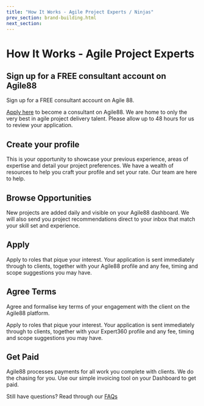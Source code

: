```yaml
---
title: "How It Works - Agile Project Experts / Ninjas"
prev_section: brand-building.html
next_section: 
---
```


How It Works -  Agile Project Experts
==========================

Sign up for a FREE consultant account on Agile88
------------------------------------------------

Sign up for a FREE consultant account on Agile 88. 

[Apply here](apply.html) to become a consultant on Agile88. We are home to only the very best in agile project delivery talent. Please allow up to 48 hours for us to review your application.

Create your profile
---------------------------

This is your opportunity to showcase your previous experience, areas of expertise and detail your project preferences. We have a wealth of resources to help you craft your profile and set your rate. Our team are here to help.


Browse Opportunities
----------------------------

New projects are added daily and visible on your Agile88 dashboard. We will also send you project recommendations direct to your inbox that match your skill set and experience.

Apply
--------------------------------------------------

Apply to roles that pique your interest. Your application is sent immediately through to clients, together with your Agile88 profile and any fee, timing and scope suggestions you may have.

Agree Terms
--------------------------------------------------

Agree and formalise key terms of your engagement with the client on the Agile88 platform.

Apply to roles that pique your interest. Your application is sent immediately through to clients, together with your Expert360 profile and any fee, timing and scope suggestions you may have.

Get Paid
--------------------------------------------------
Agile88 processes payments for all work you complete with clients. We do the chasing for you. Use our simple invoicing tool on your  Dashboard to get paid.

Still have questions? Read through our [FAQs](FAQ.html)

